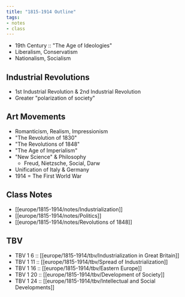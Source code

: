 ```yaml
---
title: "1815-1914 Outline"
tags:
- notes
- class
---
```

- 19th Century :: "The Age of Ideologies"
- Liberalism, Conservatism
- Nationalism, Socialism
## Industrial Revolutions
- 1st Industrial Revolution & 2nd Industrial Revolution
- Greater "polarization of society"
## Art Movements
- Romanticism, Realism, Impressionism
- "The Revolution of 1830"
- "The Revolutions of 1848"
- "The Age of Imperialism"
- "New Science" & Philosophy
	- Freud, Nietzsche, Social, Darw
- Unification of Italy & Germany
- 1914 = The First World War
## Class Notes
- [[europe/1815-1914/notes/Industrialization]]
- [[europe/1815-1914/notes/Politics]]
- [[europe/1815-1914/notes/Revolutions of 1848]]
## TBV
- TBV 1 6 :: [[europe/1815-1914/tbv/Industrialization in Great Britain]]
- TBV 1 11 :: [[europe/1815-1914/tbv/Spread of Industrialization]]
- TBV 1 16 :: [[europe/1815-1914/tbv/Eastern Europe]]
- TBV 1 20 :: [[europe/1815-1914/tbv/Development of Society]]
- TBV 1 24 :: [[europe/1815-1914/tbv/Intellectual and Social Developments]]